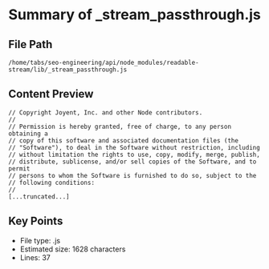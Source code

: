 # Summary of _stream_passthrough.js
  
## File Path
`/home/tabs/seo-engineering/api/node_modules/readable-stream/lib/_stream_passthrough.js`

## Content Preview
```
// Copyright Joyent, Inc. and other Node contributors.
//
// Permission is hereby granted, free of charge, to any person obtaining a
// copy of this software and associated documentation files (the
// "Software"), to deal in the Software without restriction, including
// without limitation the rights to use, copy, modify, merge, publish,
// distribute, sublicense, and/or sell copies of the Software, and to permit
// persons to whom the Software is furnished to do so, subject to the
// following conditions:
//
[...truncated...]
```

## Key Points
- File type: .js
- Estimated size: 1628 characters
- Lines: 37
